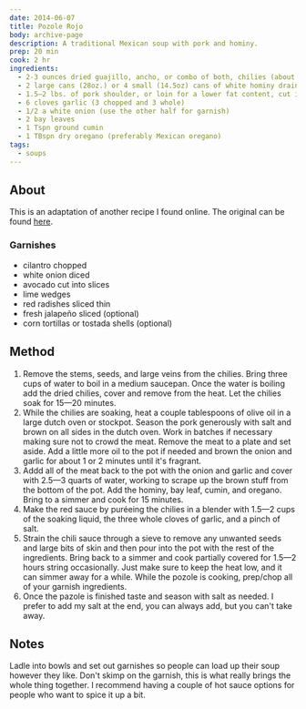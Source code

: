 ```yaml
---
date: 2014-06-07
title: Pozole Rojo
body: archive-page
description: A traditional Mexican soup with pork and hominy.
prep: 20 min
cook: 2 hr
ingredients:
  - 2-3 ounces dried guajillo, ancho, or combo of both, chilies (about 10-12 whole dried chilies depending on size)
  - 2 large cans (28oz.) or 4 small (14.5oz) cans of white hominy drained and rinsed
  - 1.5—2 lbs. of pork shoulder, or loin for a lower fat content, cut into 1" pieces
  - 6 cloves garlic (3 chopped and 3 whole)
  - 1/2 a white onion (use the other half for garnish)
  - 2 bay leaves
  - 1 Tspn ground cumin
  - 1 TBspn dry oregano (preferably Mexican oregano)
tags:
  - soups
---
```

## About
This is an adaptation of another recipe I found online. The original can be found [here](http://www.simplyrecipes.com/recipes/posole_rojo/).

### Garnishes
- cilantro chopped
- white onion diced
- avocado cut into slices
- lime wedges
- red radishes sliced thin
- fresh jalapeño sliced (optional)
- corn tortillas or tostada shells (optional)

## Method
1. Remove the stems, seeds, and large veins from the chilies. Bring  three cups of water to boil in a medium saucepan. Once the water is boiling add the dried chilies, cover and remove from the heat. Let the chilies soak for 15—20 minutes.
2. While the chilies are soaking, heat a couple tablespoons of olive oil in a large dutch oven or stockpot. Season the pork generously with salt and brown on all sides in the dutch oven. Work in batches if necessary making sure not to crowd the meat. Remove the meat to a plate and set aside. Add a little more oil to the pot if needed and brown the onion and garlic for about 1 or 2 minutes until it's fragrant.
3. Addd all of the meat back to the pot with the onion and garlic and cover with 2.5—3 quarts of water, working to scrape up the brown stuff from the bottom of the pot. Add the hominy, bay leaf, cumin, and oregano. Bring to a simmer and cook for 15 minutes.
4. Make the red sauce by puréeing the chilies in a blender with 1.5—2 cups of the soaking liquid, the three whole cloves of garlic, and a pinch of salt.
5. Strain the chili sauce through a sieve to remove any unwanted seeds and large bits of skin and then pour into the pot with the rest of the ingredients. Bring back to a simmer and cook partially covered for 1.5—2 hours string occasionally. Just make sure to keep the heat low, and it can simmer away for a while. While the pozole is cooking, prep/chop all of your garnish ingredients.
6. Once the pazole is finished taste and season with salt as needed. I prefer to add my salt at the end, you can always add, but you can't take away.

## Notes
Ladle into bowls and set out garnishes so people can load up their soup however they like. Don't skimp on the garnish, this is what really brings the whole thing together. I recommend having a couple of hot sauce options for people who want to spice it up a bit.